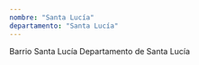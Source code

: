 ```yaml
---
nombre: "Santa Lucía"
departamento: "Santa Lucía"
---
```


Barrio Santa Lucía
Departamento de Santa Lucía
